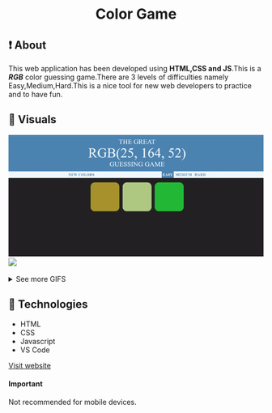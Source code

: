 <link rel="stylesheet" href="readme.css">
<h1 align="center">Color Game</h1>

## :exclamation: About

<p>
    This web application has been developed using <strong>HTML,CSS and JS</strong>.This is a <strong><em>RGB</em></strong> color guessing game.There are 3 levels of difficulties namely Easy,Medium,Hard.This is a nice tool for new web developers to practice and to have fun.
</p>

## :eyes: Visuals

<p>
    <img src="Demo\ezgif-1-21f7c321b5fb.gif" class="gif">
    <img src="Demo\ezgif.com-gif-maker.gif" class="gif">
</p>

<details>
<summary>See more GIFS</summary>
    <img src="Demo\ezgif.com-gif-maker1.gif" class="gif">
    <img src="Demo\ezgif.com-video-to-gif.gif" class="gif">
    <img src="Demo\ezgif.com-video-to-gif1.gif" class="gif">
    <img src="Demo\ezgif.com-video-to-gif3.gif" class="gif">
</details>

## :rocket: Technologies

<ul>
    <li>HTML</li>
    <li>CSS</li>
    <li>Javascript</li>
    <li>VS Code</li>
</ul>

[Visit website]()

#### Important
<p>Not recommended for mobile devices.</p>
